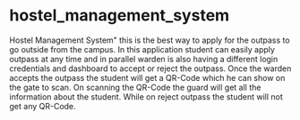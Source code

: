 # hostel_management_system
Hostel Management System" this is the best way to apply for the outpass to go outside from the  campus. In this application student can easily apply outpass at any time and in parallel warden is  also having a different login credentials and dashboard to accept or reject the outpass. Once the  warden accepts the outpass the student will get a QR-Code which he can show on the gate to scan.  On scanning the QR-Code the guard will get all the information about the student. While on reject  outpass the student will not get any QR-Code. 
